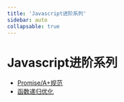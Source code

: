 ```yaml
---
title: 'Javascript进阶系列'
sidebar: auto
collapsable: true
---
```


# Javascript进阶系列
+ [Promise/A+规范](./js/javascript-promise.md)
+ [函数递归优化](./js/javascript-recursion.md)
